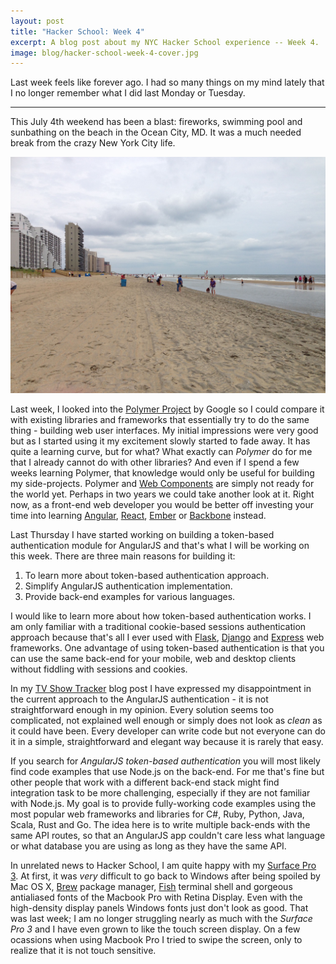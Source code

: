 ```yaml
---
layout: post
title: "Hacker School: Week 4"
excerpt: A blog post about my NYC Hacker School experience -- Week 4.
image: blog/hacker-school-week-4-cover.jpg
---
```


Last week feels like forever ago. I had so many things on my mind lately that
I no longer remember what I did last Monday or Tuesday.

---

This July 4th weekend has been a blast: fireworks, swimming pool and sunbathing
on the beach in the Ocean City, MD. It was a much needed break from the
crazy New York City life.

![](/images/blog/hacker-school-week-4-1.jpg)

Last week, I looked into the [Polymer Project](polymer-project.org) by Google so
I could compare it with existing libraries and frameworks that essentially try
to do the same thing - building web user interfaces. My initial impressions
were very good but as I started using it my excitement slowly started to fade
away. It has quite a learning curve, but for what? What exactly can *Polymer* do for me
that I already cannot do with other libraries? And even if I spend a few weeks
learning Polymer, that knowledge would only be useful for building my side-projects.
Polymer and [Web Components](http://webcomponents.org/) are simply not ready for the
world yet. Perhaps in two years we could take another look at it. Right now, as a
front-end web developer you would be better off investing your time into learning
[Angular](http://angularjs.org), [React](http://reactjs.com), [Ember](http://emberjs.com)
or [Backbone](http://backbonejs.org) instead.

Last Thursday I have started working on building a token-based authentication
module for AngularJS and that's what I will be working on this week. There are
three main reasons for building it:

1. To learn more about token-based authentication approach.
2. Simplify AngularJS authentication implementation.
3. Provide back-end examples for various languages.

I would like to learn more about how token-based authentication works. I am only
familiar with a traditional cookie-based sessions authentication approach because
that's all I ever used with [Flask](http://flask.pocoo.org), [Django](https://www.djangoproject.com)
and [Express](expressjs.com) web frameworks. One advantage of using token-based
authentication is that you can use the same back-end for your mobile, web and desktop
clients without fiddling with sessions and cookies.

In my [TV Show Tracker](http://sahatyalkabov.com/create-a-tv-show-tracker-using-angularjs-nodejs-and-mongodb/)
blog post I have expressed my disappointment in the current approach to the AngularJS
authentication - it is not straightforward enough in my opinion. Every solution
seems too complicated, not explained well enough or simply does not look as *clean*
as it could have been. Every developer can write code but not everyone can do it
in a simple, straightforward and elegant way because it is rarely that easy.

If you search for *AngularJS token-based authentication* you will most likely find
code examples that use Node.js on the back-end. For me that's fine but other
people that work with a different back-end stack might find integration task to
be more challenging, especially if they are not familiar with Node.js. My
goal is to provide fully-working code examples using the most popular web frameworks
and libraries for C#, Ruby, Python, Java, Scala, Rust and Go. The idea here is to
write multiple back-ends with the same API routes, so that an AngularJS app
couldn't care less what language or what database you are using as long as they
have the same API.

In unrelated news to Hacker School, I am quite happy with my [Surface Pro 3](http://www.microsoft.com/surface/en-us/products/surface-pro-3).
At first, it was *very* difficult to go back to Windows after being spoiled by Mac OS X,
[Brew](http://brew.sh) package manager, [Fish](https://github.com/bpinto/oh-my-fish)
terminal shell and gorgeous antialiased fonts of the Macbook Pro with Retina Display.
Even with the high-density display panels Windows fonts just don't look as good.
That was last week; I am no longer struggling nearly as much with the *Surface
Pro 3* and I have even grown to like the touch screen display. On a few ocassions
when using Macbook Pro I tried to swipe the screen, only to realize that it is
not touch sensitive.